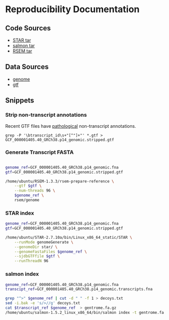 # Reproducibility Documentation

## Code Sources

- [STAR tar](https://github.com/alexdobin/STAR/archive/refs/tags/2.7.10a.tar.gz)
- [salmon tar](https://github.com/COMBINE-lab/salmon/releases/download/v1.8.0/salmon-1.8.0_linux_x86_64.tar.gz)
- [RSEM tar](https://github.com/deweylab/RSEM/archive/refs/tags/v2.3.3.tar.gz)

## Data Sources

- [genome](https://ftp.ncbi.nlm.nih.gov/genomes/all/annotation_releases/10090/109/GCF_000001635.27_GRCm39/GCF_000001635.27_GRCm39_genomic.fna.gz)
- [gtf](https://ftp.ncbi.nlm.nih.gov/genomes/all/annotation_releases/10090/109/GCF_000001635.27_GRCm39/GCF_000001635.27_GRCm39_genomic.gtf.gz)

## Snippets

### Strip non-transcript annotations

Recent GTF files have [pathological](https://github.com/gpertea/gffread/issues/84) non-transcript annotations.

```
grep -P '\btranscript_id\s+"[^"]+"' *.gtf > GCF_000001405.40_GRCh38.p14_genomic.stripped.gtf
```

### Generate Transcript FASTA

```bash

genome_ref=GCF_000001405.40_GRCh38.p14_genomic.fna
gtf=GCF_000001405.40_GRCh38.p14_genomic.stripped.gtf

/home/ubuntu/RSEM-1.3.3/rsem-prepare-reference \
    --gtf $gtf \
    --num-threads 96 \
    $genome_ref \
    rsem/genome
```


### STAR index

```bash
genome_ref=GCF_000001405.40_GRCh38.p14_genomic.fna
gtf=GCF_000001405.40_GRCh38.p14_genomic.stripped.gtf

/home/ubuntu/STAR-2.7.10a/bin/Linux_x86_64_static/STAR \
    --runMode genomeGenerate \
    --genomeDir star/ \
    --genomeFastaFiles $genome_ref \
    --sjdbGTFfile $gtf \
    --runThreadN 96 
```

### salmon index

```bash
genome_ref=GCF_000001405.40_GRCh38.p14_genomic.fna
transcipt_ref=GCF_000001405.40_GRCh38.p14_genomic.transcripts.fna

grep "^>" $genome_ref | cut -d " " -f 1 > decoys.txt
sed -i.bak -e 's/>//g' decoys.txt
cat $transcript_ref $genome_ref  > gentrome.fa.gz
/home/ubuntu/salmon-1.5.2_linux_x86_64/bin/salmon index -t gentrome.fa.gz -d decoys.txt -p 96 -i salmon_index
```
